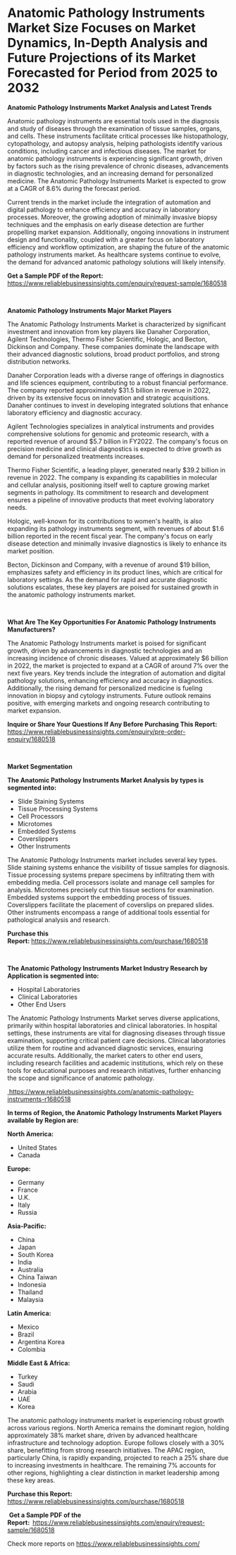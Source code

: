 <p><h1>Anatomic Pathology Instruments Market Size Focuses on Market Dynamics, In-Depth Analysis and Future Projections of its Market Forecasted for Period from 2025 to 2032</h1></p><p><strong>Anatomic Pathology Instruments Market Analysis and Latest Trends</strong></p>
<p><p>Anatomic pathology instruments are essential tools used in the diagnosis and study of diseases through the examination of tissue samples, organs, and cells. These instruments facilitate critical processes like histopathology, cytopathology, and autopsy analysis, helping pathologists identify various conditions, including cancer and infectious diseases. The market for anatomic pathology instruments is experiencing significant growth, driven by factors such as the rising prevalence of chronic diseases, advancements in diagnostic technologies, and an increasing demand for personalized medicine. The Anatomic Pathology Instruments Market is expected to grow at a CAGR of 8.6% during the forecast period. </p><p>Current trends in the market include the integration of automation and digital pathology to enhance efficiency and accuracy in laboratory processes. Moreover, the growing adoption of minimally invasive biopsy techniques and the emphasis on early disease detection are further propelling market expansion. Additionally, ongoing innovations in instrument design and functionality, coupled with a greater focus on laboratory efficiency and workflow optimization, are shaping the future of the anatomic pathology instruments market. As healthcare systems continue to evolve, the demand for advanced anatomic pathology solutions will likely intensify.</p></p>
<p><strong>Get a Sample PDF of the Report:&nbsp;</strong> <a href="https://www.reliablebusinessinsights.com/enquiry/request-sample/1680518?utm_campaign=3007&utm_medium=2&utm_source=Github&utm_content=ia&utm_term=24032025&utm_id=anatomic-pathology-instruments">https://www.reliablebusinessinsights.com/enquiry/request-sample/1680518</a></p>
<p>&nbsp;</p>
<p><strong>Anatomic Pathology Instruments Major Market Players</strong></p>
<p><p>The Anatomic Pathology Instruments Market is characterized by significant investment and innovation from key players like Danaher Corporation, Agilent Technologies, Thermo Fisher Scientific, Hologic, and Becton, Dickinson and Company. These companies dominate the landscape with their advanced diagnostic solutions, broad product portfolios, and strong distribution networks.</p><p>Danaher Corporation leads with a diverse range of offerings in diagnostics and life sciences equipment, contributing to a robust financial performance. The company reported approximately $31.5 billion in revenue in 2022, driven by its extensive focus on innovation and strategic acquisitions. Danaher continues to invest in developing integrated solutions that enhance laboratory efficiency and diagnostic accuracy.</p><p>Agilent Technologies specializes in analytical instruments and provides comprehensive solutions for genomic and proteomic research, with a reported revenue of around $5.7 billion in FY2022. The company's focus on precision medicine and clinical diagnostics is expected to drive growth as demand for personalized treatments increases.</p><p>Thermo Fisher Scientific, a leading player, generated nearly $39.2 billion in revenue in 2022. The company is expanding its capabilities in molecular and cellular analysis, positioning itself well to capture growing market segments in pathology. Its commitment to research and development ensures a pipeline of innovative products that meet evolving laboratory needs.</p><p>Hologic, well-known for its contributions to women's health, is also expanding its pathology instruments segment, with revenues of about $1.6 billion reported in the recent fiscal year. The company's focus on early disease detection and minimally invasive diagnostics is likely to enhance its market position.</p><p>Becton, Dickinson and Company, with a revenue of around $19 billion, emphasizes safety and efficiency in its product lines, which are critical for laboratory settings. As the demand for rapid and accurate diagnostic solutions escalates, these key players are poised for sustained growth in the anatomic pathology instruments market.</p></p>
<p>&nbsp;</p>
<p><strong>What Are The Key Opportunities For Anatomic Pathology Instruments Manufacturers?</strong></p>
<p><p>The Anatomic Pathology Instruments market is poised for significant growth, driven by advancements in diagnostic technologies and an increasing incidence of chronic diseases. Valued at approximately $6 billion in 2022, the market is projected to expand at a CAGR of around 7% over the next five years. Key trends include the integration of automation and digital pathology solutions, enhancing efficiency and accuracy in diagnostics. Additionally, the rising demand for personalized medicine is fueling innovation in biopsy and cytology instruments. Future outlook remains positive, with emerging markets and ongoing research contributing to market expansion.</p></p>
<p><strong>Inquire or Share Your Questions If Any Before Purchasing This Report:</strong> <a href="https://www.reliablebusinessinsights.com/enquiry/pre-order-enquiry/1680518?utm_campaign=3007&utm_medium=2&utm_source=Github&utm_content=ia&utm_term=24032025&utm_id=anatomic-pathology-instruments">https://www.reliablebusinessinsights.com/enquiry/pre-order-enquiry/1680518</a></p>
<p>&nbsp;</p>
<p><strong>Market Segmentation</strong></p>
<p><strong>The Anatomic Pathology Instruments Market Analysis by types is segmented into:</strong></p>
<p><ul><li>Slide Staining Systems</li><li>Tissue Processing Systems</li><li>Cell Processors</li><li>Microtomes</li><li>Embedded Systems</li><li>Coverslippers</li><li>Other Instruments</li></ul></p>
<p><p>The Anatomic Pathology Instruments market includes several key types. Slide staining systems enhance the visibility of tissue samples for diagnosis. Tissue processing systems prepare specimens by infiltrating them with embedding media. Cell processors isolate and manage cell samples for analysis. Microtomes precisely cut thin tissue sections for examination. Embedded systems support the embedding process of tissues. Coverslippers facilitate the placement of coverslips on prepared slides. Other instruments encompass a range of additional tools essential for pathological analysis and research.</p></p>
<p><strong>Purchase this Report:&nbsp;</strong><a href="https://www.reliablebusinessinsights.com/purchase/1680518?utm_campaign=3007&utm_medium=2&utm_source=Github&utm_content=ia&utm_term=24032025&utm_id=anatomic-pathology-instruments">https://www.reliablebusinessinsights.com/purchase/1680518</a></p>
<p>&nbsp;</p>
<p><strong>The Anatomic Pathology Instruments Market Industry Research by Application is segmented into:</strong></p>
<p><ul><li>Hospital Laboratories</li><li>Clinical Laboratories</li><li>Other End Users</li></ul></p>
<p><p>The Anatomic Pathology Instruments Market serves diverse applications, primarily within hospital laboratories and clinical laboratories. In hospital settings, these instruments are vital for diagnosing diseases through tissue examination, supporting critical patient care decisions. Clinical laboratories utilize them for routine and advanced diagnostic services, ensuring accurate results. Additionally, the market caters to other end users, including research facilities and academic institutions, which rely on these tools for educational purposes and research initiatives, further enhancing the scope and significance of anatomic pathology.</p></p>
<p><a href="https://www.reliablebusinessinsights.com/anatomic-pathology-instruments-r1680518?utm_campaign=3007&utm_medium=2&utm_source=Github&utm_content=ia&utm_term=24032025&utm_id=anatomic-pathology-instruments">&nbsp;https://www.reliablebusinessinsights.com/anatomic-pathology-instruments-r1680518</a></p>
<p><strong>In terms of Region, the Anatomic Pathology Instruments Market Players available by Region are:</strong></p>
<p>
    <p> <strong> North America: </strong>
        <ul>
            <li>United States</li>
            <li>Canada</li>
        </ul>
        </p> 
    <p> <strong> Europe: </strong>
        <ul>
            <li>Germany</li>
            <li>France</li>
            <li>U.K.</li>
            <li>Italy</li>
            <li>Russia</li>
        </ul>
        </p> 
    <p> <strong> Asia-Pacific: </strong>
        <ul>
            <li>China</li>
            <li>Japan</li>
            <li>South Korea</li>
            <li>India</li>
            <li>Australia</li>
            <li>China Taiwan</li>
            <li>Indonesia</li>
            <li>Thailand</li>
            <li>Malaysia</li>
        </ul>
        </p> 
    <p> <strong> Latin America: </strong>
        <ul>
            <li>Mexico</li>
            <li>Brazil</li>
            <li>Argentina Korea</li>
            <li>Colombia</li>
        </ul>
        </p> 
    <p> <strong> Middle East & Africa: </strong>
        <ul>
            <li>Turkey</li>
            <li>Saudi</li>
            <li>Arabia</li>
            <li>UAE</li>
            <li>Korea</li>
        </ul>
    </p>
    </p>
<p><p>The anatomic pathology instruments market is experiencing robust growth across various regions. North America remains the dominant region, holding approximately 38% market share, driven by advanced healthcare infrastructure and technology adoption. Europe follows closely with a 30% share, benefitting from strong research initiatives. The APAC region, particularly China, is rapidly expanding, projected to reach a 25% share due to increasing investments in healthcare. The remaining 7% accounts for other regions, highlighting a clear distinction in market leadership among these key areas.</p></p>
<p><strong>Purchase this Report: </strong><a href="https://www.reliablebusinessinsights.com/purchase/1680518?utm_campaign=3007&utm_medium=2&utm_source=Github&utm_content=ia&utm_term=24032025&utm_id=anatomic-pathology-instruments">https://www.reliablebusinessinsights.com/purchase/1680518</a></p>
<p>&nbsp;<strong>Get a Sample PDF of the Report:&nbsp;&nbsp;</strong><a href="https://www.reliablebusinessinsights.com/enquiry/request-sample/1680518?utm_campaign=3007&utm_medium=2&utm_source=Github&utm_content=ia&utm_term=24032025&utm_id=anatomic-pathology-instruments">https://www.reliablebusinessinsights.com/enquiry/request-sample/1680518</a></p>
<p><strong></strong></p>
<p>Check more reports on <a href="https://www.reliablebusinessinsights.com/?utm_campaign=3007&utm_medium=2&utm_source=Github&utm_content=ia&utm_term=24032025&utm_id=anatomic-pathology-instruments">https://www.reliablebusinessinsights.com/</a></p>